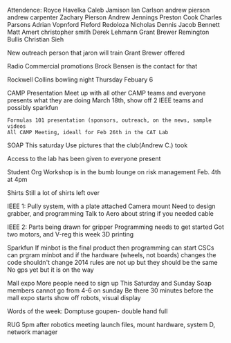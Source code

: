 Attendence:
Royce Havelka
Caleb Jamison
Ian Carlson
andrew pierson
andrew carpenter
Zachary Pierson
Andrew Jennings
Preston Cook
Charles Parsons
Adrian Vopnford
Fleford Redoloza
Nicholas Dennis
Jacob Bennett
Matt Amert
christopher smith
Derek Lehmann
Grant Brewer
Remington Bullis
Christian Sieh



New outreach person that jaron will train
	Grant Brewer offered

Radio Commercial
	promotions
	Brock Bensen is the contact for that

Rockwell Collins bowling night
	Thursday Febuary 6

CAMP
	Presentation
	Meet up with all other CAMP teams and everyone presents what they are doing
	March 18th, show off 2 IEEE teams and possibly sparkfun

	Formulas 101 presentation (sponsors, outreach, on the news, sample videos
	All CAMP Meeting, ideall for Feb 26th in the CAT Lab

SOAP
	This saturday
	Use pictures that the club(Andrew C.) took
	
Access to the lab has been given to everyone present

Student Org Workshop is in the bumb lounge on risk management
	Feb. 4th at 4pm

Shirts 
	Still a lot of shirts left over 

IEEE 1:
	Pully system, with a plate attached
	Camera mount
	Need to design grabber, and programming
	Talk to Aero about string if you needed cable

IEEE 2:
	Parts being drawn for gripper
	Programming needs to get started
	Got two motors, and V-reg this week
	3D printing

Sparkfun
	If minbot is the final product then programming can start
	CSCs can prgram minbot and if the hardware (wheels, not boards) changes the code shouldn't change
	2014 rules are not up but they should be the same
	No gps yet but it is on the way

Mall expo
	More people need to sign up
	This Saturday and Sunday
	Soap members cannot go from 4-6 on sunday
	Be there 30 minutes before the mall expo starts
	show off robots, visual display

Words of the week:
	Domptuse
	goupen- double hand full

RUG
	5pm after robotics meeting
	launch files, mount hardware, system D, network manager